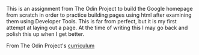 This is an assignment from The Odin Project to build the Google homepage from scratch in order to practice building pages using html after examining them using Developer Tools. This is far from perfect, but it is my first attempt at laying out a page. At the time of writing this I may go back and polish this up when I get better.

From The Odin Project's [curriculum](http://www.theodinproject.com/courses/web-development-101/lessons/html-css)

